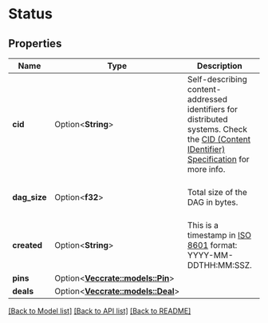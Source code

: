 # Status

## Properties

Name | Type | Description | Notes
------------ | ------------- | ------------- | -------------
**cid** | Option<**String**> | Self-describing content-addressed identifiers for distributed systems. Check the [CID (Content IDentifier) Specification](https://github.com/multiformats/cid) for more info. | [optional]
**dag_size** | Option<**f32**> | Total size of the DAG in bytes. | [optional][default to 132614]
**created** | Option<**String**> | This is a timestamp in [ISO 8601](https://en.wikipedia.org/wiki/ISO_8601) format: YYYY-MM-DDTHH:MM:SSZ. | [optional]
**pins** | Option<[**Vec<crate::models::Pin>**](Pin.md)> |  | [optional]
**deals** | Option<[**Vec<crate::models::Deal>**](Deal.md)> |  | [optional]

[[Back to Model list]](../README.md#documentation-for-models) [[Back to API list]](../README.md#documentation-for-api-endpoints) [[Back to README]](../README.md)


